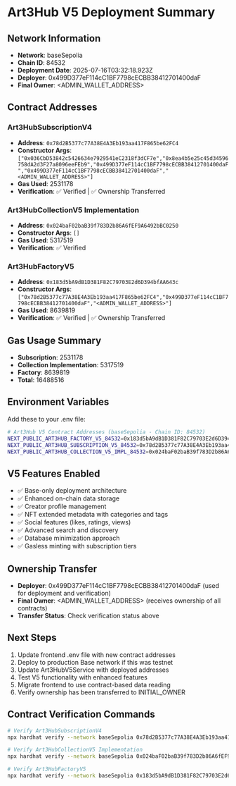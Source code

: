 
# Art3Hub V5 Deployment Summary

## Network Information
- **Network**: baseSepolia
- **Chain ID**: 84532
- **Deployment Date**: 2025-07-16T03:32:18.923Z
- **Deployer**: 0x499D377eF114cC1BF7798cECBB38412701400daF
- **Final Owner**: <ADMIN_WALLET_ADDRESS>

## Contract Addresses

### Art3HubSubscriptionV4
- **Address**: `0x78d2B5377c77A38E4A3Eb193aa417F865be62FC4`
- **Constructor Args**: `["0x036CbD53842c5426634e7929541eC2318f3dCF7e","0x8ea4b5e25c45d34596758dA2d3F27a8096eeFEb9","0x499D377eF114cC1BF7798cECBB38412701400daF","0x499D377eF114cC1BF7798cECBB38412701400daF","<ADMIN_WALLET_ADDRESS>"]`
- **Gas Used**: 2531178
- **Verification**: ✅ Verified | ✅ Ownership Transferred

### Art3HubCollectionV5 Implementation
- **Address**: `0x024baF02baB39f783D2b86A6fEF9A6492bBC0250`
- **Constructor Args**: `[]`
- **Gas Used**: 5317519
- **Verification**: ✅ Verified

### Art3HubFactoryV5
- **Address**: `0x183d5bA9dB1D381F82C79703E2d6D394bfAA643c`
- **Constructor Args**: `["0x78d2B5377c77A38E4A3Eb193aa417F865be62FC4","0x499D377eF114cC1BF7798cECBB38412701400daF","<ADMIN_WALLET_ADDRESS>"]`
- **Gas Used**: 8639819
- **Verification**: ✅ Verified | ✅ Ownership Transferred

## Gas Usage Summary
- **Subscription**: 2531178
- **Collection Implementation**: 5317519
- **Factory**: 8639819
- **Total**: 16488516

## Environment Variables

Add these to your .env file:

```bash
# Art3Hub V5 Contract Addresses (baseSepolia - Chain ID: 84532)
NEXT_PUBLIC_ART3HUB_FACTORY_V5_84532=0x183d5bA9dB1D381F82C79703E2d6D394bfAA643c
NEXT_PUBLIC_ART3HUB_SUBSCRIPTION_V5_84532=0x78d2B5377c77A38E4A3Eb193aa417F865be62FC4
NEXT_PUBLIC_ART3HUB_COLLECTION_V5_IMPL_84532=0x024baF02baB39f783D2b86A6fEF9A6492bBC0250
```

## V5 Features Enabled
- ✅ Base-only deployment architecture
- ✅ Enhanced on-chain data storage
- ✅ Creator profile management
- ✅ NFT extended metadata with categories and tags
- ✅ Social features (likes, ratings, views)
- ✅ Advanced search and discovery
- ✅ Database minimization approach
- ✅ Gasless minting with subscription tiers

## Ownership Transfer
- **Deployer**: 0x499D377eF114cC1BF7798cECBB38412701400daF (used for deployment and verification)
- **Final Owner**: <ADMIN_WALLET_ADDRESS> (receives ownership of all contracts)
- **Transfer Status**: Check verification status above

## Next Steps
1. Update frontend .env file with new contract addresses
2. Deploy to production Base network if this was testnet
3. Update Art3HubV5Service with deployed addresses
4. Test V5 functionality with enhanced features
5. Migrate frontend to use contract-based data reading
6. Verify ownership has been transferred to INITIAL_OWNER

## Contract Verification Commands

```bash
# Verify Art3HubSubscriptionV4
npx hardhat verify --network baseSepolia 0x78d2B5377c77A38E4A3Eb193aa417F865be62FC4 "0x036CbD53842c5426634e7929541eC2318f3dCF7e" "0x8ea4b5e25c45d34596758dA2d3F27a8096eeFEb9" "0x499D377eF114cC1BF7798cECBB38412701400daF"

# Verify Art3HubCollectionV5 Implementation
npx hardhat verify --network baseSepolia 0x024baF02baB39f783D2b86A6fEF9A6492bBC0250

# Verify Art3HubFactoryV5
npx hardhat verify --network baseSepolia 0x183d5bA9dB1D381F82C79703E2d6D394bfAA643c "0x78d2B5377c77A38E4A3Eb193aa417F865be62FC4" "0x499D377eF114cC1BF7798cECBB38412701400daF" "<ADMIN_WALLET_ADDRESS>"
```
